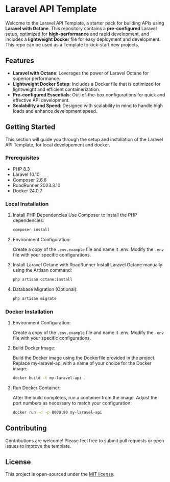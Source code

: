 # Laravel API Template

Welcome to the Laravel API Template, a starter pack for building APIs using **Laravel with Octane**. This repository contains a **pre-configured** Laravel setup, optimized for **high-performance** and rapid development, and includes a **lightweight Docker** file for easy deployment and development. This repo can be used as a Template to kick-start new projects.

## Features

- **Laravel with Octane**: Leverages the power of Laravel Octane for superior performance.
- **Lightweight Docker Setup**: Includes a Docker file that is optimized for lightweight and efficient containerization.
- **Pre-configured Essentials**: Out-of-the-box configurations for quick and effective API development.
- **Scalability and Speed**: Designed with scalability in mind to handle high loads and enhance development speed.

## Getting Started

This section will guide you through the setup and installation of the Laravel API Template, for local developement and docker. 

### Prerequisites

- PHP 8.3
- Laravel 10.10
- Composer 2.6.6
- RoadRunner 2023.3.10
- Docker 24.0.7

### Local Installation 

1. Install PHP Dependencies
    Use Composer to install the PHP dependencies:

    ```bash
    composer install
    ```
2. Environment Configuration:

    Create a copy of the `.env.example` file and name it .env.
    Modify the `.env` file with your specific configurations.

3. Install Laravel Octane with RoadRunner
    Install Laravel Octane manually using the Artisan   command:

    ```bash
    php artisan octane:install
    ```

4. Database Migration (Optional):

    ```bash
    php artisan migrate
    ```

### Docker Installation 
1. Environment Configuration:

    Create a copy of the `.env.example` file and name it .env.
    Modify the `.env` file with your specific configurations.

2. Build Docker Image:

    Build the Docker image using the Dockerfile provided in the project. Replace my-laravel-api with a name of your choice for the Docker image:
    
    ```bash
    docker build -t my-laravel-api .
    ```
3. Run Docker Container:

    After the build completes, run a container from the image. Adjust the port numbers as necessary to match your configuration:

    ```bash
    docker run -d -p 8000:80 my-laravel-api
    ```

## Contributing

Contributions are welcome! Please feel free to submit pull requests or open issues to improve the template.

## License

This project is open-sourced under the [MIT license](LICENSE).

